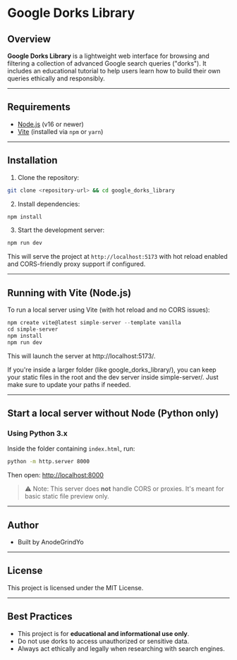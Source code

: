 # Google Dorks Library

## Overview

**Google Dorks Library** is a lightweight web interface for browsing and filtering a collection of advanced Google search queries ("dorks"). It includes an educational tutorial to help users learn how to build their own queries ethically and responsibly.

---

## Requirements

* [Node.js](https://nodejs.org/) (v16 or newer)
* [Vite](https://vitejs.dev/) (installed via `npm` or `yarn`)

---

## Installation

1. Clone the repository:

```bash
git clone <repository-url> && cd google_dorks_library
```

2. Install dependencies:

```bash
npm install
```

3. Start the development server:

```bash
npm run dev
```

This will serve the project at `http://localhost:5173` with hot reload enabled and CORS-friendly proxy support if configured.

---

## Running with Vite (Node.js)

To run a local server using Vite (with hot reload and no CORS issues):

```js
npm create vite@latest simple-server --template vanilla
cd simple-server
npm install
npm run dev
```

This will launch the server at http://localhost:5173/.

If you're inside a larger folder (like google_dorks_library/), you can keep your static files in the root and the dev server inside simple-server/. Just make sure to update your paths if needed.

---

## Start a local server without Node (Python only)

### Using Python 3.x

Inside the folder containing `index.html`, run:

```bash
python -m http.server 8000
```

Then open: [http://localhost:8000](http://localhost:8000)

> ⚠️ Note: This server does **not** handle CORS or proxies. It's meant for basic static file preview only.

---


## Author

* Built by AnodeGrindYo

---

## License

This project is licensed under the MIT License.

---

## Best Practices

* This project is for **educational and informational use only**.
* Do not use dorks to access unauthorized or sensitive data.
* Always act ethically and legally when researching with search engines.
